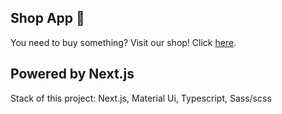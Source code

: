 ## Shop App 🛒

You need to buy something? Visit our shop! Click [here](https://decsiss.github.io/MUI-Shop-Next/).

## Powered by Next.js

Stack of this project: Next.js, Material Ui, Typescript, Sass/scss
